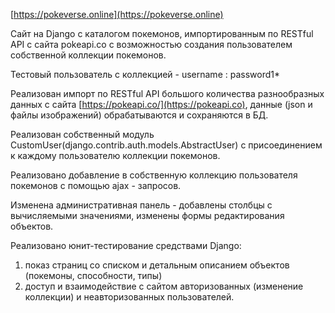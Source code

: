 [https://pokeverse.online](https://pokeverse.online) 

  
Сайт на Django с каталогом покемонов, импортированным по RESTful API с сайта pokeapi.co с возможностью создания пользователем собственной коллекции покемонов.

Тестовый пользователь с коллекцией - username : password1*

Реализован импорт по RESTful API большого количества разнообразных данных с сайта [https://pokeapi.co/](https://pokeapi.co), данные (json и файлы изображений) обрабатываются и сохраняются в БД.

Реализован собственный модуль CustomUser(django.contrib.auth.models.AbstractUser) с присоединением к каждому пользователю коллекции покемонов.

Реализовано добавление в собственную коллекцию пользователя покемонов с помощью ajax - запросов.

Изменена административная панель - добавлены столбцы с вычисляемыми значениями, изменены формы редактирования объектов.

Реализовано юнит-тестирование средствами Django: 
  1) показ страниц со списком и детальным описанием объектов (покемоны, способности, типы)
  2) доступ и взаимодействие с сайтом авторизованных (изменение коллекции) и неавторизованных пользователей.
     


